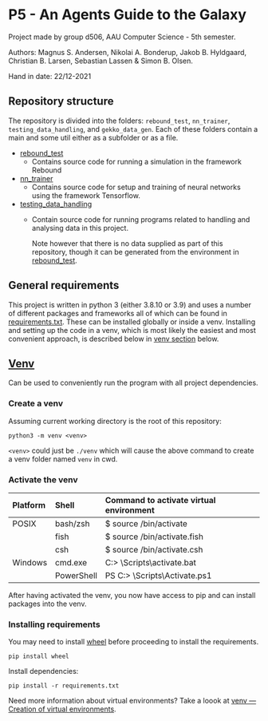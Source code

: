 # P5 - An Agents Guide to the Galaxy

Project made by group d506, AAU Computer Science - 5th semester.

Authors: Magnus S. Andersen, Nikolai A. Bonderup, Jakob B. Hyldgaard, Christian B. Larsen, Sebastian Lassen & Simon B. Olsen.

Hand in date: 22/12-2021

## Repository structure

The repository is divided into the folders: `rebound_test`, `nn_trainer`, `testing_data_handling`, and `gekko_data_gen`.
Each of these folders contain a main and some util either as a subfolder or as a file.

- [rebound_test](./rebound_test)
  - Contains source code for running a simulation in the framework Rebound 
- [nn_trainer](./nn_trainer)
  - Contains source code for setup and training of neural networks using the framework Tensorflow.  
- [testing_data_handling](./testing_data_handling)
  - Contain source code for running programs related to handling and analysing data in this project.
  
    Note however that there is no data supplied as part of this repository, though it can be generated from the environment in [rebound_test](./rebound_test).

## General requirements 

This project is written in python 3 (either 3.8.10 or 3.9) and uses a number of different packages and frameworks all of which can be found in [requirements.txt](./requirements.txt). 
These can be installed globally or inside a venv. 
Installing and setting up the code in a venv, which is most likely the easiest and most convenient approach, is described below in [venv section](#venv) below. 

## [Venv](https://docs.python.org/3/library/venv.html)

Can be used to conveniently run the program with all project dependencies.

### Create a venv

Assuming current working directory is the root of this repository:

    python3 -m venv <venv>

`<venv>` could just be `./venv` which will cause the above command to create a venv folder named `venv` in cwd.

### Activate the venv

|     Platform      |      Shell         |      Command to activate virtual environment       |
|:------------------|:-------------------|:---------------------------------------------------|
|     POSIX         |      bash/zsh      |      $ source <venv>/bin/activate                  |
|                   |      fish          |      $ source <venv>/bin/activate.fish             |
|                   |      csh           |      $ source <venv>/bin/activate.csh              |
|     Windows       |      cmd.exe       |      C:\> <venv>\Scripts\activate.bat              |
|                   |      PowerShell    |      PS C:\> <venv>\Scripts\Activate.ps1           |


After having activated the venv, you now have access to pip and can install packages into the venv.

### Installing requirements

You may need to install [wheel](https://pypi.org/project/wheel/) before proceeding to install the requirements.

    pip install wheel

Install dependencies:

    pip install -r requirements.txt


Need more information about virtual environments? Take a loook at [venv — Creation of virtual environments](https://docs.python.org/3/library/venv.html).
